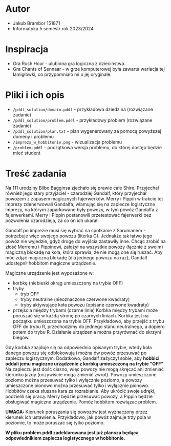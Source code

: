 # Autor  
- Jakub Brambor 151871  
- Informatyka 5 semestr rok 2023/2024  


# Inspiracja
- Gra Rush Hour - ulubiona gra logiczna z dzieciństwa.  
- Gra Chants of Sennaar - w grze komputerowej była zawarta wariacja tej łamigłówki, co przypomniało mi o jej oryginale.  

# Pliki i ich opis
- `/pddl_solution/domain.pddl` - przykładowa dziedzina (rozwiązane zadanie)  
- `/pddl_solution/problem.pddl` - przykładowy problem (rozwiązane zadanie)  
- `/pddl_solution/plan.txt` - plan wygenerowany za pomocą powyższej domeny i problemu  
- `/impreza_w_hobbitonie.png` - wizualizacja problemu  
- `/problem.pddl` - początkowa wersja problemu, do której dostęp będzie mieć student  

# Treść zadania
Na 111 urodziny Bilbo Bagginsa zjechało się prawie całe Shire. Przyjechał również jego stary przyjaciel - czarodziej Gandalf, który przyjechał powozem z zapasem magicznych fajerwerków. Merry i Pippin w trakcie tej imprezy zdenerwowali Gandalfa, włamując się na zaplecze logistyczne imprezy, na którym zaparkowane były powozy, w tym powóz Gandalfa z fajerwerkami. Merry i Pippin postanowili przetestować fajerwerki bez pozwolenia czarodzieja, za co on ich ukarał.

Gandalf po imprezie musi się wybrać na spotkanie z Sarumanem - potrzebuje więc swojego powozu (literka G). Jednakże tak łatwo jego powóz nie wyjedzie, gdyż drogę do wyjścia zastawiły inne. Chcąc zrobić na złość Merremu i Pippinowi, założył na wszystkie powozy (łącznie z swoim) magiczną blokadę na koła, która sprawia, że nie mogą one się ruszać. Aby móc zdjąć magiczną blokadę (dla jednego powozu na raz), Gandalf udostępnił hobbitom magiczne urządzenie.

Magiczne urządzenie jest wyposażone w:
- korbkę (niebieski okrąg umieszczony na trybie OFF)
- tryby
    - tryb OFF
    - tryby neutralne (nieoznaczone czerwone kwadraty)
    - tryby aktywujące koła powozu (opisane czerwone kwadraty)
- przejścia między trybami (czarne linie)
Korbka między trybami może poruszać się w każdą stronę po czarnych liniach. Korbka jest na początku umieszczona na trybie OFF.
Przykładowo, aby przejść z trybu OFF do trybu R, przechodzimy do jednego stanu neutralnego, a dopiero potem do trybu R. Działanie urządzenia można przyrównać do skrzyni biegów.

Gdy korbka znajduje się na odpowiednio opisanym trybie, wtedy koła danego powozu się odblokowują i można ów powóz przesuwać po zapleczu logistycznym. Dodatkowo, Gandalf zażyczył sobie, aby **hobbici oddali jemu magiczne urządzenie z korbką umieszczoną na trybie "OFF"**.
Na zapleczu jest dość ciasno, więc powozy nie mogą skręcać ani zmieniać kierunku jazdy (oczywiście mogą zmienić zwrot). Powozy umieszczone poziomo można przesuwać tylko i wyłącznie poziomo, a powozy umieszczone pionowo można przesuwać tylko i wyłącznie pionowo.
Hobbitów czeka słuszna kara za rozrabianie. Aby ukrócić swoje udręki, podzielili się pracą. Merry będzie przesuwać powozy, a Pippin będzie obsługiwać magiczne urządzenie. Pomóż hobbitom rozwiązać problem.

**UWAGA:** Kierunek poruszania się powozów jest wyznaczony przez kierunek ich ustawienia. Przykładowo, jak powóz zajmuje trzy pola w poziomie, to może poruszać się tylko poziomo.

**W pliku problem.pddl zadeklarowana jest już plansza będąca odpowiednikiem zaplecza logistycznego w hobbitonie.**
